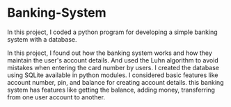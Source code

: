 # Banking-System 
In this project,  I coded a python program for developing a simple banking system with a database.

In this project, I found out how the banking system works and how they maintain the user's account details. And used the Luhn algorithm to avoid mistakes when entering the card number by users. I created the database using SQLite available in python modules. I considered basic features like account number, pin, and balance for creating account details. this banking system has features like getting the balance, adding money, transferring from one user account to another.
